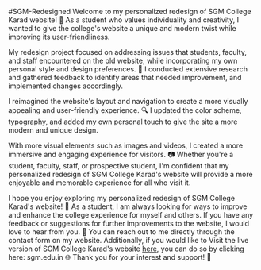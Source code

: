 #SGM-Redesigned
Welcome to my personalized redesign of SGM College Karad website! 🎉 As a student who values individuality and creativity, I wanted to give the college's website a unique and modern twist while improving its user-friendliness.

My redesign project focused on addressing issues that students, faculty, and staff encountered on the old website, while incorporating my own personal style and design preferences. 🎨 I conducted extensive research and gathered feedback to identify areas that needed improvement, and implemented changes accordingly.

I reimagined the website's layout and navigation to create a more visually appealing and user-friendly experience. 🔍 I updated the color scheme, typography, and added my own personal touch to give the site a more modern and unique design.

With more visual elements such as images and videos, I created a more immersive and engaging experience for visitors. 📷 Whether you're a student, faculty, staff, or prospective student, I'm confident that my personalized redesign of SGM College Karad's website will provide a more enjoyable and memorable experience for all who visit it.

I hope you enjoy exploring my personalized redesign of SGM College Karad's website! 🌟 As a student, I am always looking for ways to improve and enhance the college experience for myself and others. If you have any feedback or suggestions for further improvements to the website, I would love to hear from you. 💬 You can reach out to me directly through the contact form on my website. Additionally, if you would like to Visit the live version of SGM College Karad's website [here](https://sgm.edu.in/), you can do so by clicking here: sgm.edu.in 🌐 Thank you for your interest and support! 🙏
